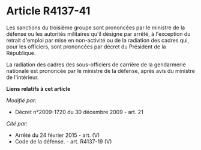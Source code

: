 # Article R4137-41

Les sanctions du troisième groupe sont prononcées par le ministre de la défense ou les autorités militaires qu'il désigne par
arrêté, à l'exception du retrait d'emploi par mise en non-activité ou de la radiation des cadres qui, pour les officiers,
sont prononcées par décret du Président de la République.

La radiation des cadres des sous-officiers de carrière de la gendarmerie nationale est prononcée par le ministre de la
défense, après avis du ministre de l'intérieur.

**Liens relatifs à cet article**

_Modifié par_:

  - Décret n°2009-1720 du 30 décembre 2009 - art. 21

_Cité par_:

  - Arrêté du 24 février 2015 - art. (V)
  - Code de la défense. - art. R4137-19 (V)
